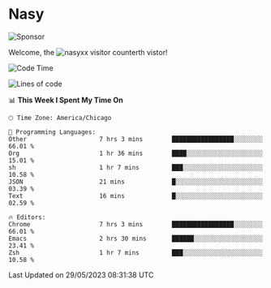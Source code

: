 # Nasy

<!--
<p align="center">
<img height="200" src="https://github-readme-stats.vercel.app/api?username=nasyxx&count_private=true&show_icons=true&theme=dracula&include_all_commits=true"/>
<img height="200" src="https://github-readme-stats.vercel.app/api/top-langs/?username=nasyxx&theme=dracula&hide=html,jupyter+notebook&count_private=true&show_icons=true"/>
</p>

  
----------------
-->

![Sponsor](https://img.shields.io/static/v1.svg?label=Sponsor&message=%E2%9D%A4&logo=GitHub&style=flat&color=pink)
 
Welcome, the ![nasyxx visitor counter](https://count.getloli.com/get/@nasyxx?theme=rule34)th vistor!
 
<!--START_SECTION:waka-->
![Code Time](http://img.shields.io/badge/Code%20Time-3%2C545%20hrs%201%20min-blue)

![Lines of code](https://img.shields.io/badge/From%20Hello%20World%20I%27ve%20Written-6.2%20million%20lines%20of%20code-blue)

📊 **This Week I Spent My Time On** 

```text
🕑︎ Time Zone: America/Chicago

💬 Programming Languages: 
Other                    7 hrs 3 mins        █████████████████░░░░░░░░   66.01 % 
Org                      1 hr 36 mins        ████░░░░░░░░░░░░░░░░░░░░░   15.01 % 
sh                       1 hr 7 mins         ███░░░░░░░░░░░░░░░░░░░░░░   10.58 % 
JSON                     21 mins             █░░░░░░░░░░░░░░░░░░░░░░░░   03.39 % 
Text                     16 mins             █░░░░░░░░░░░░░░░░░░░░░░░░   02.59 % 

🔥 Editors: 
Chrome                   7 hrs 3 mins        █████████████████░░░░░░░░   66.01 % 
Emacs                    2 hrs 30 mins       ██████░░░░░░░░░░░░░░░░░░░   23.41 % 
Zsh                      1 hr 7 mins         ███░░░░░░░░░░░░░░░░░░░░░░   10.58 % 
```


 Last Updated on 29/05/2023 08:31:38 UTC
<!--END_SECTION:waka-->

<!-- ![visitors](https://visitor-badge.laobi.icu/badge?page_id=nasyxx.nasyxx) -->

